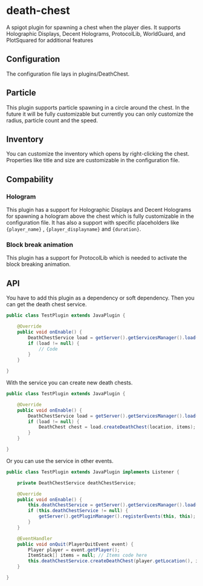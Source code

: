 # death-chest

A spigot plugin for spawning a chest when the player dies. It supports Holographic Displays, Decent Holograms,
ProtocolLib, WorldGuard, and PlotSquared for additional features

## Configuration

The configuration file lays in plugins/DeathChest.

## Particle

This plugin supports particle spawning in a circle around the chest. In the future it will be fully customizable but
currently you can only customize the radius, particle count and the speed.

## Inventory

You can customize the inventory which opens by right-clicking the chest. Properties like title and size are customizable
in the configuration file.

## Compability

### Hologram

This plugin has a support for Holographic Displays and Decent Holograms for spawning a hologram above the chest which is
fully customizable in the configuration file. It has also a support with specific placeholders like `{player_name}`
, `{player_displayname}` and `{duration}`.

### Block break animation

This plugin has a support for ProtocolLib which is needed to activate the block breaking animation.

## API

You have to add this plugin as a dependency or soft dependency. Then you can get the death chest service.

```java
public class TestPlugin extends JavaPlugin {

    @Override
    public void onEnable() {
        DeathChestService load = getServer().getServicesManager().load(DeathChestService.class);
        if (load != null) {
            // Code
        }
    }

}
```

With the service you can create new death chests.

```java
public class TestPlugin extends JavaPlugin {

    @Override
    public void onEnable() {
        DeathChestService load = getServer().getServicesManager().load(DeathChestService.class);
        if (load != null) {
            DeathChest chest = load.createDeathChest(location, items); // This creates a new chest with the items in the world
        }
    }

}
```

Or you can use the service in other events.

```java
public class TestPlugin extends JavaPlugin implements Listener {

    private DeathChestService deathChestService;

    @Override
    public void onEnable() {
        this.deathChestService = getServer().getServicesManager().load(DeathChestService.class);
        if (this.deathChestService != null) {
            getServer().getPluginManager().registerEvents(this, this); // Registers only if the service is available
        }
    }

    @EventHandler
    public void onQuit(PlayerQuitEvent event) {
        Player player = event.getPlayer();
        ItemStack[] items = null; // Items code here
        this.deathChestService.createDeathChest(player.getLocation(), items); // This creates a new chest with the items in the world
    }

}
```